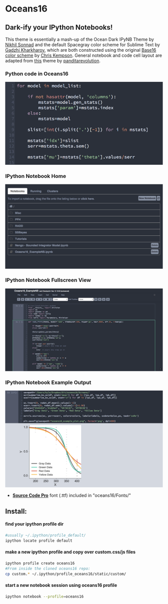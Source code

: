 Oceans16
==========

## Dark-ify your IPython Notebooks!

This theme is essentially a mash-up of the Ocean Dark IPyNB Theme by [Nikhil Sonnad](https://github.com/nsonnad/base16-ipython-notebook)
and the default Spacegray color scheme for Sublime Text by [Gadzhi Kharkharov](https://github.com/kkga/spacegray), which are both constructed using the original [Base16 color scheme](https://github.com/chriskempson/base16) by [Chris Kempson](https://github.com/chriskempson). General notebook and code cell layout are adapted from [this](https://github.com/panditarevolution/ipythonNotebook_customs/blob/master/monokai/custom.css) theme by [panditarevolution](https://github.com/panditarevolution). 

### Python code in Oceans16 
![image](Screens/oceans16_close-up.png)

### IPython Notebook Home
![image](Screens/home_main.png)

### IPython Notebook Fullscreen View
![image](Screens/ipynb_oceans16_input.png)

### IPython Notebook Example Output
![image](Screens/ipynb_oceans16_output.png)

- [__Source Code Pro__](https://github.com/adobe/Source-Code-Pro) font (.ttf) included in "oceans16/Fonts/"

## Install:

#### find your ipython profile dir
```sh
#usually ~/.ipython/profile_default/
ipython locate profile default
```

#### make a new ipython profile and copy over custom.css/js files
```sh
ipython profile create oceans16        
#From inside the cloned oceans16 repo:
cp custom.* ~/.ipython/profile_oceans16/static/custom/
```

#### start a new notebook session using oceans16 profile
```sh
ipython notebook --profile=oceans16
```

